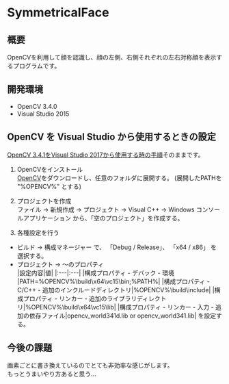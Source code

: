 # SymmetricalFace

## 概要
OpenCVを利用して顔を認識し、顔の左側、右側それぞれの左右対称顔を表示するプログラムです。

## 開発環境
* OpenCV 3.4.0
* Visual Studio 2015

## OpenCV を Visual Studio から使用するときの設定
[OpenCV 3.4.1をVisual Studio 2017から使用する時の手順](https://qiita.com/h-adachi/items/aad3401b8900438b2acd)そのままです。

1. OpenCVをインストール  
[OpenCV](https://github.com/opencv/opencv/releases)をダウンロードし、任意のフォルダに展開する。 (展開したPATHを "%OPENCV%" とする)

2. プロジェクトを作成  
ファイル -> 新規作成 -> プロジェクト -> Visual C++ -> Windows コンソールアプリケーション から、「空のプロジェクト」を作成する。

3. 各種設定を行う  
* ビルド -> 構成マネージャー で、 「Debug / Release」、 「x64 / x86」 を選択する。
* プロジェクト -> ～のプロパティ  
|設定内容|値|
|:---|:---|
|構成プロパティ - デバック - 環境 |PATH=%OPENCV%\build\x64\vc15\bin;%PATH%|
|構成プロパティ - C/C++ - 追加のインクルードディレクトリ|%OPENCV%\build\include|
|構成プロパティ - リンカー - 追加のライブラリディレクトリ|%OPENCV%\build\x64\vc15\lib|
|構成プロパティ - リンカー - 入力 - 追加の依存ファイル|opencv_world341d.lib or opencv_world341.lib|
を設定する。

## 今後の課題
画素ごとに書き換えているのでとても非効率な感じがします。  
もっとうまいやり方あると思う...
